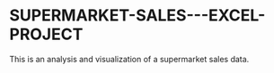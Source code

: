 # SUPERMARKET-SALES---EXCEL-PROJECT
This is an analysis and visualization of a supermarket sales data. 
